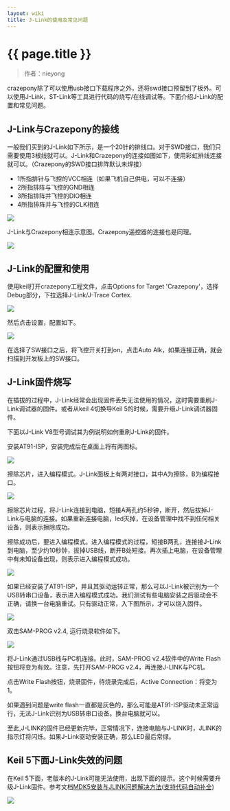 ```yaml
---
layout: wiki
title: J-Link的使用及常见问题
---
```


# {{ page.title }}

> 作者：nieyong

crazepony除了可以使用usb接口下载程序之外，还将swd接口预留到了板外。可以使用J-Link，ST-Link等工具进行代码的烧写/在线调试等。下面介绍J-Link的配置和常见问题。

## J-Link与Crazepony的接线
一般我们买到的J-Link如下所示，是一个20针的排线口。对于SWD接口，我们只需要使用3根线就可以。J-Link和Crazepony的连接如图如下，使用彩虹排线连接就可以。（Crazepony的SWD接口排阵默认未焊接）

* 1所指排针与飞控的VCC相连（如果飞机自己供电，可以不连接）
* 2所指排阵与飞控的GND相连
* 3所指排阵并飞控的DIO相连
* 4所指排阵并与飞控的CLK相连

![](/assets/img/jlink-7.4.jpg)

J-Link与Crazepony相连示意图。Crazepony遥控器的连接也是同理。

![](/assets/img/jlink-8.jpg)

## J-Link的配置和使用
使用keil打开crazepony工程文件，点击Options for Target 'Crazepony'，选择Debug部分，下拉选择J-Link/J-Trace Cortex.

![](/assets/img/jlink-9.png)

然后点击设置，配置如下。

![](/assets/img/jlink-1.png)

在选择了SW接口之后，将飞控开关打到on，点击Auto Alk，如果连接正确，就会扫描到开发板上的SW接口。

## J-Link固件烧写

在插拔的过程中，J-Link经常会出现固件丢失无法使用的情况，这时需要重刷J-Link调试器的固件。或者从keil 4切换导Keil 5的时候，需要升级J-Link调试器固件。

下面以J-Link V8型号调试其为例说明如何重刷J-Link的固件。

安装AT91-ISP，安装完成后在桌面上将有两图标。

![](/assets/img/jlink-2.jpg)

擦除芯片，进入编程模式。J-Link面板上有两对接口，其中A为擦除，B为编程接口。

![](/assets/img/jlink-3.jpg)

擦除芯片过程，将J-Link连接到电脑，短接A两孔约5秒钟，断开，然后拔掉J-Link与电脑的连接。如果重新连接电脑，led灭掉，在设备管理中找不到任何相关设备，则表示擦除成功。

擦除成功后，要进入编程模式。进入编程模式的过程，短接B两孔，连接接J-Link到电脑，至少约10秒钟，拔掉USB线，断开B处短接。再次插上电脑，在设备管理中有未知设备出现，则表示进入编程模式成功。

![](/assets/img/jlink-3.png)

如果已经安装了AT91-ISP，并且其驱动运转正常，那么可以J-Link被识别为一个USB转串口设备，表示进入编程模式成功。我们测试有些电脑安装之后驱动会不正确，请换一台电脑重试。只有驱动正常，入下图所示，才可以烧入固件。

![](/assets/img/jlink-4.png)

双击SAM-PROG v2.4, 运行烧录软件如下。

![](/assets/img/jlink-5.jpg)

将J-Link通过USB线与PC机连接。此时，SAM-PROG v2.4软件中的Write Flash
按钮将变为有效。注意，先打开SAM-PROG v2.4，再连接J-LINK与PC机。 

点击Write Flash按钮，烧录固件，待烧录完成后，Active Connection：将变为 1。 

如果遇到问题是write flash一直都是灰色的，那么可能是AT91-ISP驱动未正常运行，无法J-Link识别为USB转串口设备。换台电脑就可以。

至此,J-LINK的固件已经更新完毕，正常情况下，连接电脑与J-LINK时，JLINK的指示灯将闪烁。如果J-Link驱动安装正确，那么LED最后常绿。 

## Keil 5下面J-Link失效的问题

在Keil 5下面，老版本的J-Link可能无法使用，出现下面的提示。这个时候需要升级J-Link固件。参考文档[MDK5安装与JLINK问题解决方法(支持代码自动补全)](http://www.9mcu.com/9mcubbs/forum.php?mod=viewthread&tid=1050785)

![](/assets/img/jlink-5.png)




